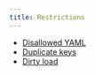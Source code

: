 ```yaml
---
title: Restrictions
---
```


- [Disallowed YAML](disallowed-yaml)
- [Duplicate keys](duplicate-keys)
- [Dirty load](loading-dirty-yaml)
